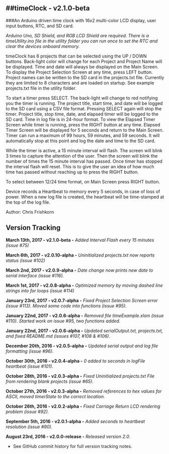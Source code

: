 ##timeClock - v2.1.0-beta
---
###An Arduino driven time clock with 16x2 multi-color LCD display, user input buttons, RTC, and SD card.

*Arduino Uno, SD Shield, and RGB LCD Shield are required. There is a timeUtility.ino file in the utility folder you can run once to set the RTC and clear the devices onboard memory.*

timeClock has 6 projects that can be selected using the UP / DOWN buttons. Back-light color will change for each Project and Project Name will be displayed. Time and date will always be displayed on the Main Screen. To display the Project Selection Screen at any time, press LEFT button.
Project names can be written to the SD card in the projects.txt file. Currently they are limited to 8 characters and are loaded on startup. See example projects.txt file in the utility folder. 

To start a timer press SELECT. The back-light will change to red notifying you the timer is running. The project title, start time, and date will be logged to the SD card using a CSV file format. Pressing SELECT again will stop the timer. Project title, stop time, date, and elapsed timer will be logged to the SD card. Time in log file is in 24-hour format.
To view the Elapsed Timer Screen while timer is running, press the RIGHT button at any time. Elapsed Timer Screen will be displayed for 5 seconds and return to the Main Screen. Timer can run a maximum of 99 hours, 59 minutes, and 59 seconds. It will automatically stop at this point and log the date and time to the SD card.

While the timer is active, a 15 minute interval will flash. The screen will blink 3 times to capture the attention of the user. Then the screen will blink the number of times the 15 minute interval has passed. Once timer has stopped the interval flash will reset. This is to give the user an idea of how much time has passed without reaching up to press the RIGHT button.

To select between 12/24 time format, on Main Screen press RIGHT button.

Device records a Heartbeat to memory every 5 seconds, in case of loss of power. When a new log file is created, the heartbeat will be time-stamped at the top of the log file.

Author: Chris Frishkorn

Version Tracking
---
**March 13th, 2017    - v2.1.0-beta    -** *Added Interval Flash every 15 minutes (issue #75)*

**March 6th, 2017     - v2.0.10-alpha  -** *Uninitialized projects.txt now reports status  (issue #102)*

**March 2nd, 2017     - v2.0.9-alpha   -** *Date change now prints new date to serial interface (issue #116).*

**March 1st, 2017     - v2.0.8-alpha   -** *Optimized memory by moving dashed line strings into for loops (issue #114)*

**January 23rd, 2017  - v2.0.7-alpha   -** *Fixed Project Selection Screen error (issue #113). Moved some code into functions (issue #95).*

**January 22nd, 2017  - v2.0.6-alpha   -** *Removed file timeExample.xlsm (issue #110). Started work on issue #95, two functions added.*

**January 22nd, 2017  - v2.0.6-alpha   -** *Updated serialOutput.txt, projects.txt, and fixed README.md (issues #107, #108 & #106).* 

**December 20th, 2016 - v2.0.5-alpha   -** *Updated serial output and log file formatting (issue #96).*

**October 30th, 2016  - v2.0.4-alpha   -** *0 added to seconds in logFile heartbeat (issue #101).*

**October 28th, 2016  - v2.0.3-alpha   -** *Fixed Uninitialized projects.txt File from rendering blank projects (issue #65).*

**October 27th, 2016  - v2.0.3-alpha   -** *Removed references to hex values for ASCII, moved timerState to the correct location.*

**October 26th, 2016  - v2.0.2-alpha   -** *Fixed Carriage Return LCD rendering problem (issue #92).*

**September 5th, 2016 - v2.0.1-alpha   -** *Added seconds to heartbeat resolution (issue #90).*

**August 23rd, 2016   - v2.0.0-release -** *Released version 2.0.*

- See GitHub commit history for full version tracking notes.

